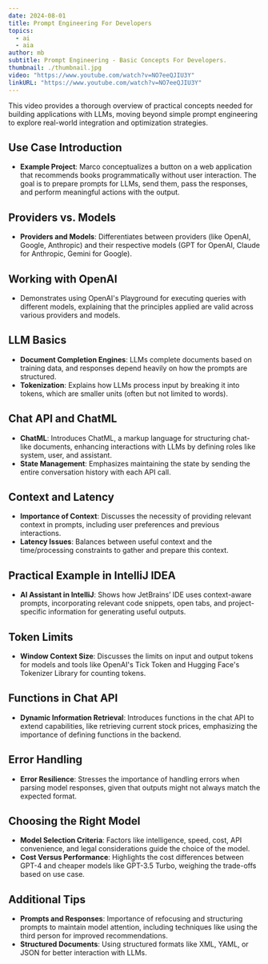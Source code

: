 ```yaml
---
date: 2024-08-01
title: Prompt Engineering For Developers
topics:
  - ai
  - aia
author: mb
subtitle: Prompt Engineering - Basic Concepts For Developers.
thumbnail: ./thumbnail.jpg
video: "https://www.youtube.com/watch?v=NO7eeQJIU3Y"
linkURL: "https://www.youtube.com/watch?v=NO7eeQJIU3Y"
---
```


This video provides a thorough overview of practical concepts needed for building applications with LLMs, moving beyond simple prompt engineering to explore real-world integration and optimization strategies.

## Use Case Introduction

- **Example Project**: Marco conceptualizes a button on a web application that recommends books programmatically without user interaction. The goal is to prepare prompts for LLMs, send them, pass the responses, and perform meaningful actions with the output.

## Providers vs. Models

- **Providers and Models**: Differentiates between providers (like OpenAI, Google, Anthropic) and their respective models (GPT for OpenAI, Claude for Anthropic, Gemini for Google).

## Working with OpenAI

- Demonstrates using OpenAI's Playground for executing queries with different models, explaining that the principles applied are valid across various providers and models.

## LLM Basics

- **Document Completion Engines**: LLMs complete documents based on training data, and responses depend heavily on how the prompts are structured.
- **Tokenization**: Explains how LLMs process input by breaking it into tokens, which are smaller units (often but not limited to words).

## Chat API and ChatML

- **ChatML**: Introduces ChatML, a markup language for structuring chat-like documents, enhancing interactions with LLMs by defining roles like system, user, and assistant.
- **State Management**: Emphasizes maintaining the state by sending the entire conversation history with each API call.

## Context and Latency

- **Importance of Context**: Discusses the necessity of providing relevant context in prompts, including user preferences and previous interactions.
- **Latency Issues**: Balances between useful context and the time/processing constraints to gather and prepare this context.

## Practical Example in IntelliJ IDEA

- **AI Assistant in IntelliJ**: Shows how JetBrains’ IDE uses context-aware prompts, incorporating relevant code snippets, open tabs, and project-specific information for generating useful outputs.

## Token Limits

- **Window Context Size**: Discusses the limits on input and output tokens for models and tools like OpenAI's Tick Token and Hugging Face's Tokenizer Library for counting tokens.

## Functions in Chat API

- **Dynamic Information Retrieval**: Introduces functions in the chat API to extend capabilities, like retrieving current stock prices, emphasizing the importance of defining functions in the backend.

## Error Handling

- **Error Resilience**: Stresses the importance of handling errors when parsing model responses, given that outputs might not always match the expected format.

## Choosing the Right Model

- **Model Selection Criteria**: Factors like intelligence, speed, cost, API convenience, and legal considerations guide the choice of the model.
- **Cost Versus Performance**: Highlights the cost differences between GPT-4 and cheaper models like GPT-3.5 Turbo, weighing the trade-offs based on use case.

## Additional Tips

- **Prompts and Responses**: Importance of refocusing and structuring prompts to maintain model attention, including techniques like using the third person for improved recommendations.
- **Structured Documents**: Using structured formats like XML, YAML, or JSON for better interaction with LLMs.
